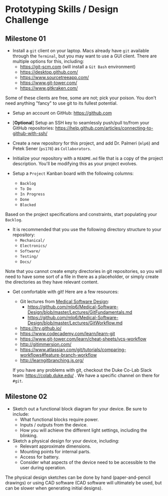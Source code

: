 # Prototyping Skills / Design Challenge

## Milestone 01
* Install a `git` client on your laptop.  Macs already have `git` available
through the `Terminal`, but you may want to use a GUI client.  There are
multiple options for this, including:
  + https://git-scm.com (will install a `Git Bash` environment)
  + https://desktop.github.com/
  + https://www.sourcetreeapp.com/
  + https://www.git-tower.com/
  + https://www.gitkraken.com/

Some of these clients are free, some are not; pick your poison.  You don't need
anything "fancy" to use git to its fullest potential.

* Setup an account on GitHub: https://github.com

* [**Optional**]  Setup an SSH key to seamlessly push/pull to/from your GitHub
repositories: https://help.github.com/articles/connecting-to-github-with-ssh/   

* Create a new repository for this project, and add Dr. Palmeri (`mlp6`) and
  Petek Sener (`ps178`) as `Collaborators`.

* Initialize your repository with a `README.md` file that is a copy of the
project description.  You'll be modifying this as your project evolves.

* Setup a `Project` Kanban board with the following columns:
  + `Backlog`
  + `To Do`
  + `In Progress`
  + `Done`
  + `Blocked`

Based on the project specifications and constraints, start populating your `Backlog`.

* It is recommended that you use the following directory structure to your repository:
  + `Mechanical/`
  + `Electronics/`
  + `Software/`
  + `Testing/`
  + `Docs/`

Note that you cannot create empty directories in git repositories, so you will
need to have some sort of a file in there as a placeholder, or simply create
the directories as they have relevant content.

* Get comfortable with git!  Here are a few resources:
  + Git lectures from [Medical Software Design](https://github.com/mlp6/Medical-Software-Design):
    - https://github.com/mlp6/Medical-Software-Design/blob/master/Lectures/GitFundamentals.md
    - https://github.com/mlp6/Medical-Software-Design/blob/master/Lectures/GitWorkflow.md
  + https://try.github.io/
  + https://www.codecademy.com/learn/learn-git
  + https://www.git-tower.com/learn/cheat-sheets/vcs-workflow
  + http://gitimmersion.com/
  + https://www.atlassian.com/git/tutorials/comparing-workflows#feature-branch-workflow
  + http://learngitbranching.js.org/

  If you have any problems with git, checkout the Duke Co-Lab Slack team:
https://colab.duke.edu/ .  We have a specific channel on there for `#git`.

## Milestone 02
* Sketch out a functional block diagram for your device.  Be sure to include:
  + What functional blocks require power.
  + Inputs / outputs from the device.
  + How you will achieve the different light settings, including the blinking.
* Sketch a physical design for your device, including:
  + Relevant approximate dimensions.
  + Mounting points for internal parts.
  + Access for battery.
  + Consider what aspects of the device need to be accessible to the user
during operation.

The physical design sketches can be done by hand (paper-and-pencil drawings) or
using CAD software (CAD software will ultimately be used, but can be slower
when generating initial designs).
